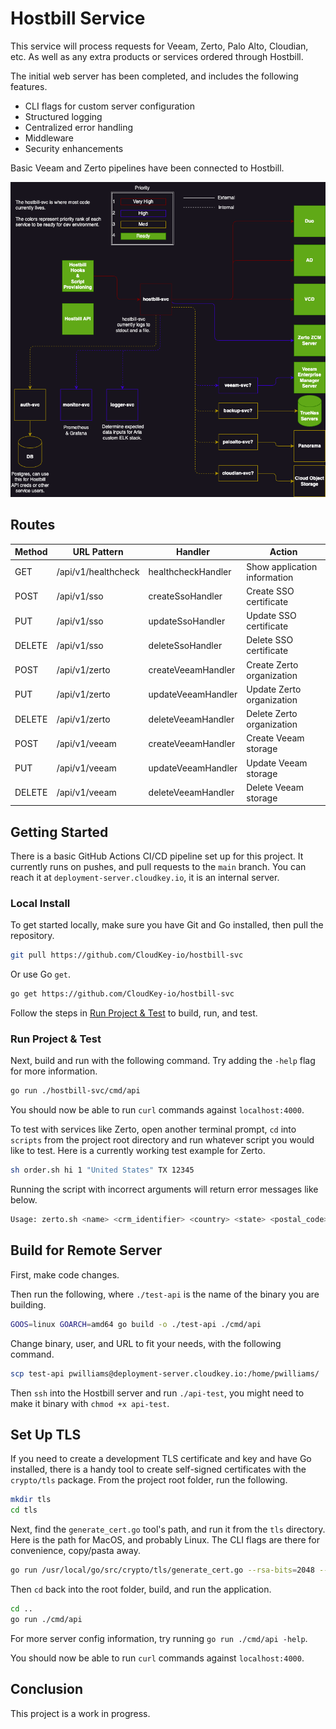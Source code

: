 # Hostbill Service

This service will process requests for Veeam, Zerto, Palo Alto, Cloudian, etc.
As well as any extra products or services ordered through Hostbill.

The initial web server has been completed, and includes the following features.

- CLI flags for custom server configuration
- Structured logging
- Centralized error handling
- Middleware
- Security enhancements

Basic Veeam and Zerto pipelines have been connected to Hostbill.

![Logic Layer](./docs/logic-layer-micro-svc.drawio.png)

## Routes

| Method | URL Pattern         | Handler            | Action                       |
| ------ | ------------------- | ------------------ | ---------------------------- |
| GET    | /api/v1/healthcheck | healthcheckHandler | Show application information |
| POST   | /api/v1/sso         | createSsoHandler   | Create SSO certificate       |
| PUT    | /api/v1/sso         | updateSsoHandler   | Update SSO certificate       |
| DELETE | /api/v1/sso         | deleteSsoHandler   | Delete SSO certificate       |
| POST   | /api/v1/zerto       | createVeeamHandler | Create Zerto organization    |
| PUT    | /api/v1/zerto       | updateVeeamHandler | Update Zerto organization    |
| DELETE | /api/v1/zerto       | deleteVeeamHandler | Delete Zerto organization    |
| POST   | /api/v1/veeam       | createVeeamHandler | Create Veeam storage         |
| PUT    | /api/v1/veeam       | updateVeeamHandler | Update Veeam storage         |
| DELETE | /api/v1/veeam       | deleteVeeamHandler | Delete Veeam storage         |

## Getting Started

There is a basic GitHub Actions CI/CD pipeline set up for this project. It
currently runs on pushes, and pull requests to the `main` branch. You can reach
it at `deployment-server.cloudkey.io`, it is an internal server.

### Local Install

To get started locally, make sure you have Git and Go installed, then pull the
repository.

```bash
git pull https://github.com/CloudKey-io/hostbill-svc
```

Or use Go `get`.

```bash
go get https://github.com/CloudKey-io/hostbill-svc
```

Follow the steps in [Run Project & Test](#run-project--test) to build, run, and
test.

### Run Project & Test

Next, build and run with the following command. Try adding the `-help` flag for
more information.

```bash
go run ./hostbill-svc/cmd/api
```

You should now be able to run `curl` commands against `localhost:4000`.

To test with services like Zerto, open another terminal prompt, `cd` into
`scripts` from the project root directory and run whatever script you would like
to test. Here is a currently working test example for Zerto.

```bash
sh order.sh hi 1 "United States" TX 12345
```

Running the script with incorrect arguments will return error messages like
below.

```bash
Usage: zerto.sh <name> <crm_identifier> <country> <state> <postal_code>
```

## Build for Remote Server

First, make code changes.

Then run the following, where `./test-api` is the name of the binary you are
building.

```bash
GOOS=linux GOARCH=amd64 go build -o ./test-api ./cmd/api
```

Change binary, user, and URL to fit your needs, with the following command.

```bash
scp test-api pwilliams@deployment-server.cloudkey.io:/home/pwilliams/
```

Then `ssh` into the Hostbill server and run `./api-test`, you might need to make
it binary with `chmod +x api-test`.

## Set Up TLS

If you need to create a development TLS certificate and key and have Go
installed, there is a handy tool to create self-signed certificates with the
`crypto/tls` package. From the project root folder, run the following.

```bash
mkdir tls
cd tls
```

Next, find the `generate_cert.go` tool's path, and run it from the `tls`
directory. Here is the path for MacOS, and probably Linux. The CLI flags are
there for convenience, copy/pasta away.

```bash
go run /usr/local/go/src/crypto/tls/generate_cert.go --rsa-bits=2048 --host=localhost
```

Then `cd` back into the root folder, build, and run the application.

```bash
cd ..
go run ./cmd/api
```

For more server config information, try running `go run ./cmd/api -help`.

You should now be able to run `curl` commands against `localhost:4000`.

## Conclusion

This project is a work in progress.
